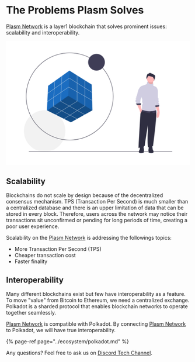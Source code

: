 # The Problems Plasm Solves

[Plasm Network](https://www.plasmnet.io/) is a layer1 blockchain that solves prominent issues: scalability and interoperability.

![](../.gitbook/assets/undraw_solution_mindset_34bi-1-.png)

## Scalability

Blockchains do not scale by design because of the decentralized consensus mechanism. TPS \(Transaction Per Second\) is much smaller than a centralized database and there is an upper limitation of data that can be stored in every block. Therefore, users across the network may notice their transactions sit unconfirmed or pending for long periods of time, creating a poor user experience.

Scalability on the [Plasm Network](https://www.plasmnet.io/) is addressing the followings topics:

* More Transaction Per Second \(TPS\)
* Cheaper transaction cost
* Faster finality

## Interoperability

Many different blockchains exist but few have interoperability as a feature. To move "value" from Bitcoin to Ethereum, we need a centralized exchange. Polkadot is a sharded protocol that enables blockchain networks to operate together seamlessly.

[Plasm Network](https://www.plasmnet.io/) is compatible with Polkadot. By connecting [Plasm Network](https://www.plasmnet.io/) to Polkadot, we will have true interoperability.

{% page-ref page="../ecosystem/polkadot.md" %}

Any questions? Feel free to ask us on [Discord Tech Channel](https://discord.gg/Z3nC9U4).

